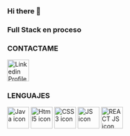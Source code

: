 ### Hi there 👋

### Full Stack en proceso

<h3>CONTACTAME</h3>
<p align="left"><a  href="https://www.linkedin.com/in/marlon-rivera-coronel-a75083249/" target=”_blank” ><img src = "https://cdn-icons-png.flaticon.com/512/3536/3536505.png" alt = "Linkedin Profile" height="50" width="50" /></a>

<p align="left">


<h3>LENGUAJES</h3>
  
<p align="left">  <a href="https://www.java.com/en/" target=”_blank” ><img src = "https://cdn-icons-png.flaticon.com/512/5968/5968282.png" alt = "Java icon" height="50" width="50" /></a>
<a href="https://developer.mozilla.org/es/docs/Web/HTML" target=”_blank” ><img src = "https://cdn-icons-png.flaticon.com/512/1051/1051277.png" alt = "Html5 icon" height="50" width="50" /></a>
<a href="https://developer.mozilla.org/es/docs/Web/CSS" target=”_blank” ><img src = "https://cdn-icons-png.flaticon.com/512/732/732190.png" alt = "CSS3 icon" height="50" width="50" /></a>
<a href="https://developer.mozilla.org/es/docs/Web/JavaScript" target=”_blank” ><img src = "https://cdn-icons-png.flaticon.com/512/5968/5968292.png" alt = "JS icon" height="50" width="50" /></a>
<a href="https://reactjs.org/" target=”_blank” ><img src = "https://cdn-icons-png.flaticon.com/512/919/919851.png" alt = "REACT JS icon" height="50" width="50" /></a>
